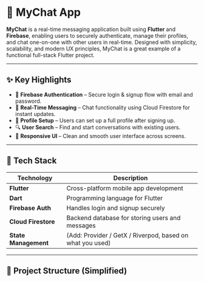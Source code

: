 # 💬 MyChat App

**MyChat** is a real-time messaging application built using **Flutter** and **Firebase**, enabling users to securely authenticate, manage their profiles, and chat one-on-one with other users in real-time. Designed with simplicity, scalability, and modern UX principles, MyChat is a great example of a functional full-stack Flutter project.

---

## ✨ Key Highlights

- 🔐 **Firebase Authentication** – Secure login & signup flow with email and password.
- 💬 **Real-Time Messaging** – Chat functionality using Cloud Firestore for instant updates.
- 📄 **Profile Setup** – Users can set up a full profile after signing up.
- 🔍 **User Search** – Find and start conversations with existing users.
- 📲 **Responsive UI** – Clean and smooth user interface across screens.

---

## 🚀 Tech Stack

| Technology | Description |
|------------|-------------|
| **Flutter** | Cross-platform mobile app development |
| **Dart** | Programming language for Flutter |
| **Firebase Auth** | Handles login and signup securely |
| **Cloud Firestore** | Backend database for storing users and messages |
| **State Management** | (Add: Provider / GetX / Riverpod, based on what you used) |

---

## 📁 Project Structure (Simplified)

